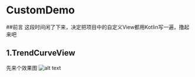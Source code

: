 # CustomDemo
##前言
这段时间闲了下来，决定把项目中的自定义View都用Kotlin写一遍，撸起来吧
## 1.TrendCurveView

先来个效果图
![alt text](https://github.com/songlong446041/CustomDemo/blob/master/mm3nv-l0pzw.gif.gif)